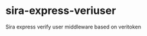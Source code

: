 sira-express-veriuser
=====================

Sira express verify user middleware based on veritoken
